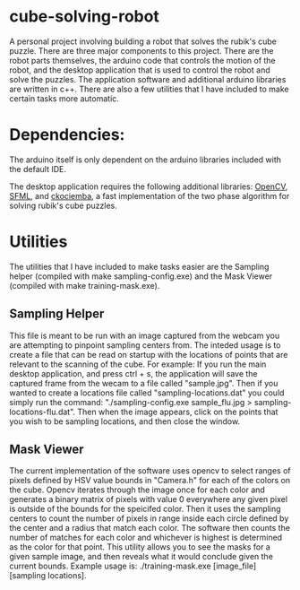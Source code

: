 # cube-solving-robot
A personal project involving building a robot that solves the rubik's cube puzzle. There are three major components to this project. There are the robot parts themselves, the arduino code that controls the motion of the robot, and the desktop application that is used to control the robot and solve the puzzles. The application software and additional arduino libraries are written in c++. There are also a few utilities that I have included to make certain tasks more automatic.

# Dependencies:
The arduino itself is only dependent on the arduino libraries included with the default IDE. 

The desktop application requires the following additional libraries:
[OpenCV](https://opencv.org/), [SFML](https://www.sfml-dev.org/), and [ckociemba](https://github.com/muodov/kociemba), a fast implementation of the two phase algorithm for solving rubik's cube puzzles.


# Utilities

The utilities that I have included to make tasks easier are the Sampling helper (compiled with make sampling-config.exe) and the Mask Viewer (compiled with make training-mask.exe).

## Sampling Helper
This file is meant to be run with an image captured from the webcam you are attempting to pinpoint sampling centers from. The inteded usage is to create a file that can be read on startup with the locations of points that are relevant to the scanning of the cube. For example: If you run the main desktop application, and press ctrl + s, the application will save the captured frame from the wecam to a file called "sample.jpg". Then if you wanted to create a locations file called "sampling-locations.dat" you could simply run the command: "./sampling-config.exe sample_flu.jpg > sampling-locations-flu.dat". Then when the image appears, click on the points that you wish to be sampling locations, and then close the window.

## Mask Viewer
The current implementation of the software uses opencv to select ranges of pixels defined by HSV value bounds in "Camera.h" for each of the colors on the cube. Opencv iterates through the image once for each color and generates a binary matrix of pixels with value 0 everywhere any given pixel is outside of the bounds for the speicifed color. Then it uses the sampling centers to count the number of pixels in range inside each circle defined by the center and a radius that match each color. The software then counts the number of matches for each color and whichever is highest is determined as the color for that point. This utility allows you to see the masks for a given sample image, and then reveals what it would conclude given the current bounds. Example usage is: ./training-mask.exe [image_file] [sampling locations].
